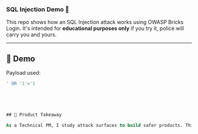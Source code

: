 ### SQL Injection Demo 🐛

This repo shows how an SQL Injection attack works using OWASP Bricks Login. It's intended for **educational purposes only** if you try it, police will carry you and yours.

---

## 🧪 Demo
Payload used:
```sql
' OR '1'='1





## 🎯 Product Takeaway

As a Technical PM, I study attack surfaces to build safer products. This SQL Injection demo helps me understand why backend validation and secure query handling are critical for our users and data.

